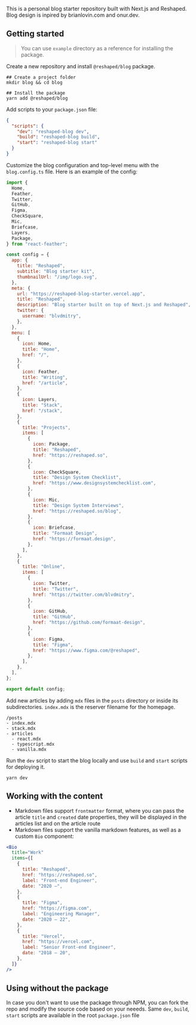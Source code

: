 This is a personal blog starter repository built with Next.js and Reshaped.
Blog design is inpired by brianlovin.com and onur.dev.

## Getting started

> You can use `example` directory as a reference for installing the package.

Create a new repository and install `@reshaped/blog` package.

```
## Create a project folder
mkdir blog && cd blog

## Install the package
yarn add @reshaped/blog
```

Add scripts to your `package.json` file:

```json
{
  "scripts": {
    "dev": "reshaped-blog dev",
    "build": "reshaped-blog build",
    "start": "reshaped-blog start"
  }
}
```

Customize the blog configuration and top-level menu with the `blog.config.ts` file.
Here is an example of the config:

```jsx
import {
  Home,
  Feather,
  Twitter,
  GitHub,
  Figma,
  CheckSquare,
  Mic,
  Briefcase,
  Layers,
  Package,
} from "react-feather";

const config = {
  app: {
    title: "Reshaped",
    subtitle: "Blog starter kit",
    thumbnailUrl: "/img/logo.svg",
  },
  meta: {
    url: "https://reshaped-blog-starter.vercel.app",
    title: "Reshaped",
    description: "Blog starter built on top of Next.js and Reshaped",
    twitter: {
      username: "blvdmitry",
    },
  },
  menu: [
    {
      icon: Home,
      title: "Home",
      href: "/",
    },
    {
      icon: Feather,
      title: "Writing",
      href: "/article",
    },
    {
      icon: Layers,
      title: "Stack",
      href: "/stack",
    },
    {
      title: "Projects",
      items: [
        {
          icon: Package,
          title: "Reshaped",
          href: "https://reshaped.so",
        },
        {
          icon: CheckSquare,
          title: "Design System Checklist",
          href: "https://www.designsystemchecklist.com",
        },
        {
          icon: Mic,
          title: "Design System Interviews",
          href: "https://reshaped.so/blog",
        },
        {
          icon: Briefcase,
          title: "Formaat Design",
          href: "https://formaat.design",
        },
      ],
    },
    {
      title: "Online",
      items: [
        {
          icon: Twitter,
          title: "Twitter",
          href: "https://twitter.com/blvdmitry",
        },
        {
          icon: GitHub,
          title: "GitHub",
          href: "https://github.com/formaat-design",
        },
        {
          icon: Figma,
          title: "Figma",
          href: "https://www.figma.com/@reshaped",
        },
      ],
    },
  ],
};

export default config;
```

Add new articles by adding `mdx` files in the `posts` directory or inside its subdirectories.
`index.mdx` is the reserver filename for the homepage.

```
/posts
- index.mdx
- stack.mdx
- articles
  - react.mdx
  - typescript.mdx
  - vanilla.mdx
```

Run the `dev` script to start the blog locally and use `build` and `start` scripts for deploying it.

```
yarn dev
```

## Working with the content

- Markdown files support `frontmatter` format, where you can pass the article `title` and `created` date properties, they will be displayed in the articles list and on the article route
- Markdown files support the vanilla markdown features, as well as a custom `Bio` component:

```jsx
<Bio
  title="Work"
  items={[
    {
      title: "Reshaped",
      href: "https://reshaped.so",
      label: "Front-end Engineer",
      date: "2020 –",
    },
    {
      title: "Figma",
      href: "https://figma.com",
      label: "Engineering Manager",
      date: "2020 – 22",
    },
    {
      title: "Vercel",
      href: "https://vercel.com",
      label: "Senior Front-end Engineer",
      date: "2018 – 20",
    },
  ]}
/>
```

## Using without the package

In case you don't want to use the package through NPM, you can fork the repo and modify the source code based on your neeeds.
Same `dev`, `build`, `start` scripts are available in the root `package.json` file
